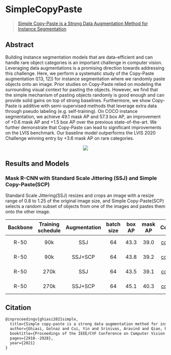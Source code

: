 # SimpleCopyPaste

> [Simple Copy-Paste is a Strong Data Augmentation Method for Instance Segmentation](https://arxiv.org/abs/2012.07177)

<!-- [ALGORITHM] -->

## Abstract

Building instance segmentation models that are data-efficient and can handle rare object categories is an important challenge in computer vision. Leveraging data augmentations is a promising direction towards addressing this challenge. Here, we perform a systematic study of the Copy-Paste augmentation (\[13, 12\]) for instance segmentation where we randomly paste objects onto an image. Prior studies on Copy-Paste relied on modeling the surrounding visual context for pasting the objects. However, we find that the simple mechanism of pasting objects randomly is good enough and can provide solid gains on top of strong baselines. Furthermore, we show Copy-Paste is additive with semi-supervised methods that leverage extra data through pseudo labeling (e.g. self-training). On COCO instance segmentation, we achieve 49.1 mask AP and 57.3 box AP, an improvement of +0.6 mask AP and +1.5 box AP over the previous state-of-the-art. We further demonstrate that Copy-Paste can lead to significant improvements on the LVIS benchmark. Our baseline model outperforms the LVIS 2020 Challenge winning entry by +3.6 mask AP on rare categories.

<div align=center>
<img src="https://user-images.githubusercontent.com/40661020/161843866-c5b769da-58b2-4c1f-8078-db4a4ded3881.png"/>
</div>

## Results and Models

### Mask R-CNN with Standard Scale Jittering (SSJ) and Simple Copy-Paste(SCP)

Standard Scale Jittering(SSJ) resizes and crops an image with a resize range of 0.8 to 1.25 of the original image size, and Simple Copy-Paste(SCP) selects a random subset of objects from one of the images and pastes them onto the other image.

| Backbone | Training schedule | Augmentation | batch size | box AP | mask AP |                                                                           Config                                                                           |                                                                                                                                                                                                                               Download                                                                                                                                                                                                                               |
| :------: | :---------------: | :----------: | :--------: | :----: | :-----: | :--------------------------------------------------------------------------------------------------------------------------------------------------------: | :------------------------------------------------------------------------------------------------------------------------------------------------------------------------------------------------------------------------------------------------------------------------------------------------------------------------------------------------------------------------------------------------------------------------------------------------------------------: |
|   R-50   |        90k        |     SSJ      |     64     |  43.3  |  39.0   |   [config](https://github.com/open-mmlab/mmdetection/blob/master/configs/simple_copy_paste/mask_rcnn_r50_fpn_syncbn-all_rpn-2conv_ssj_32x2_90k_coco.py)    |           [model](https://download.openmmlab.com/mmdetection/v2.0/simple_copy_paste/mask_rcnn_r50_fpn_syncbn-all_rpn-2conv_ssj_32x2_90k_coco/mask_rcnn_r50_fpn_syncbn-all_rpn-2conv_ssj_32x2_90k_coco_20220316_181409-f79c84c5.pth) \| [log](https://download.openmmlab.com/mmdetection/v2.0/simple_copy_paste/mask_rcnn_r50_fpn_syncbn-all_rpn-2conv_ssj_32x2_90k_coco/mask_rcnn_r50_fpn_syncbn-all_rpn-2conv_ssj_32x2_90k_coco_20220316_181409.log.json)           |
|   R-50   |        90k        |   SSJ+SCP    |     64     |  43.8  |  39.2   | [config](https://github.com/open-mmlab/mmdetection/blob/master/configs/simple_copy_paste/mask_rcnn_r50_fpn_syncbn-all_rpn-2conv_ssj_scp_32x2_90k_coco.py)  |   [model](https://download.openmmlab.com/mmdetection/v2.0/simple_copy_paste/mask_rcnn_r50_fpn_syncbn-all_rpn-2conv_ssj_scp_32x2_90k_coco/mask_rcnn_r50_fpn_syncbn-all_rpn-2conv_ssj_scp_32x2_90k_coco_20220316_181307-6bc5726f.pth) \| [log](https://download.openmmlab.com/mmdetection/v2.0/simple_copy_paste/mask_rcnn_r50_fpn_syncbn-all_rpn-2conv_ssj_scp_32x2_90k_coco/mask_rcnn_r50_fpn_syncbn-all_rpn-2conv_ssj_scp_32x2_90k_coco_20220316_181307.log.json)   |
|   R-50   |       270k        |     SSJ      |     64     |  43.5  |  39.1   |   [config](https://github.com/open-mmlab/mmdetection/blob/master/configs/simple_copy_paste/mask_rcnn_r50_fpn_syncbn-all_rpn-2conv_ssj_32x2_270k_coco.py)   |         [model](https://download.openmmlab.com/mmdetection/v2.0/simple_copy_paste/mask_rcnn_r50_fpn_syncbn-all_rpn-2conv_ssj_32x2_270k_coco/mask_rcnn_r50_fpn_syncbn-all_rpn-2conv_ssj_32x2_270k_coco_20220324_182940-33a100c5.pth) \| [log](https://download.openmmlab.com/mmdetection/v2.0/simple_copy_paste/mask_rcnn_r50_fpn_syncbn-all_rpn-2conv_ssj_32x2_270k_coco/mask_rcnn_r50_fpn_syncbn-all_rpn-2conv_ssj_32x2_270k_coco_20220324_182940.log.json)         |
|   R-50   |       270k        |   SSJ+SCP    |     64     |  45.1  |  40.3   | [config](https://github.com/open-mmlab/mmdetection/blob/master/configs/simple_copy_paste/mask_rcnn_r50_fpn_syncbn-all_rpn-2conv_ssj_scp_32x2_270k_coco.py) | [model](https://download.openmmlab.com/mmdetection/v2.0/simple_copy_paste/mask_rcnn_r50_fpn_syncbn-all_rpn-2conv_ssj_scp_32x2_270k_coco/mask_rcnn_r50_fpn_syncbn-all_rpn-2conv_ssj_scp_32x2_270k_coco_20220324_201229-80ee90b7.pth) \| [log](https://download.openmmlab.com/mmdetection/v2.0/simple_copy_paste/mask_rcnn_r50_fpn_syncbn-all_rpn-2conv_ssj_scp_32x2_270k_coco/mask_rcnn_r50_fpn_syncbn-all_rpn-2conv_ssj_scp_32x2_270k_coco_20220324_201229.log.json) |

## Citation

```latex
@inproceedings{ghiasi2021simple,
  title={Simple copy-paste is a strong data augmentation method for instance segmentation},
  author={Ghiasi, Golnaz and Cui, Yin and Srinivas, Aravind and Qian, Rui and Lin, Tsung-Yi and Cubuk, Ekin D and Le, Quoc V and Zoph, Barret},
  booktitle={Proceedings of the IEEE/CVF Conference on Computer Vision and Pattern Recognition},
  pages={2918--2928},
  year={2021}
}
```

